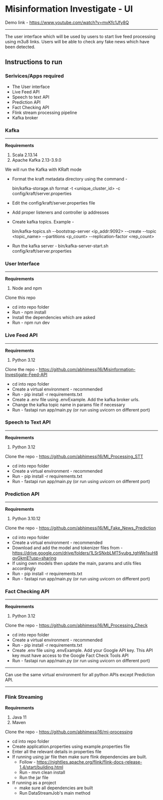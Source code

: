# Misinformation Investigate - UI

Demo link - https://www.youtube.com/watch?v=mvKfc1Jfy8Q
<hr>
The  user interface which will be used by users to start live feed processing using m3u8 links. Users will be able to check any fake news which have been detected.

## Instructions to run

### Serivices/Apps required
- The User interface
- Live Feed API
- Speech to text API
- Prediction API
- Fact Checking API
- Flink stream processing pipeline
- Kafka broker

### Kafka
<hr>

<b>Requirements</b>

1. Scala 2.13.14
2. Apache Kafka 2.13-3.9.0

We will run the Kafka with KRaft mode
- Format the kraft metadata directory using the command -
    
    bin/kafka-storage.sh format -t <unique_cluster_id> -c config/kraft/server.properties
- Edit the config/kraft/server.properties file
- Add proper listeners and controller ip addresses
- Create kafka topics. Example - 

    bin/kafka-topics.sh --bootstrap-server <ip_addr:9092> --create --topic <topic_name> --partitions <p_count> --replication-factor <rep_count>
- Run the kafka server - 
    bin/kafka-server-start.sh config/kraft/server.properties

### User Interface
<hr>

<b>Requirements</b>

1. Node and npm

Clone this repo

- cd into repo folder
- Run - npm install
- Install the dependencies which are asked
- Run - npm run dev

### Live Feed API
<hr>

<b>Requirements</b>

1. Python 3.12

Clone the repo - https://github.com/abhimessi16/Misinformation-Investigate-Feed-API
- cd into repo folder
- Create a virtual environment - recommended
- Run - pip install -r requirements.txt
- Create a .env file using .envExample. Add the kafka broker urls.
- Change the kafka topic name in params file if necessary
- Run - fastapi run app/main.py (or run using uvicorn on different port)

### Speech to Text API
<hr>

<b>Requirements</b>

1. Python 3.12

Clone the repo - https://github.com/abhimessi16/MI_Processing_STT
- cd into repo folder
- Create a virtual environment - recommended
- Run - pip install -r requirements.txt
- Run - fastapi run app/main.py (or run using uvicorn on different port)

### Prediction API
<hr>

<b>Requirements</b>

1. Python 3.10.12

Clone the repo - https://github.com/abhimessi16/MI_Fake_News_Prediction
- cd into repo folder
- Create a virtual environment - recommended
- Download and add the model and tokenizer files from - https://drive.google.com/drive/folders/1LSrSNxbLMT5yubg_tghWe1suH8qvGkmE?usp=sharing
- If using own models then update the main, params and utils files accordingly
- Run - pip install -r requirements.txt
- Run - fastapi run app/main.py (or run using uvicorn on different port)

### Fact Checking API
<hr>

<b>Requirements</b>

1. Python 3.12

Clone the repo - https://github.com/abhimessi16/MI_Processing_Check
- cd into repo folder
- Create a virtual environment - recommended
- Run - pip install -r requirements.txt
- Create .env file using .envExample. Add your Google API key. This API key must have access to the Google Fact Check Tools API
- Run - fastapi run app/main.py (or run using uvicorn on different port)
<hr>
Can use the same virtual environment for all python APIs except Prediction API.
<hr>

### Flink Streaming

<b>Requirements</b>

1. Java 11
2. Maven

Clone the repo - https://github.com/abhimessi16/mi-processing

- cd into repo folder
- Create application.properties using example.properties file
- Enter all the relevant details in properties file
- If running using jar file then make sure flink dependencies are built. 
    - Follow - https://nightlies.apache.org/flink/flink-docs-release-1.4/start/building.html
    - Run - mvn clean install
    - Run the jar file
- If running as a project
    - make sure all dependencies are built
    - Run DataStreamJob's main method